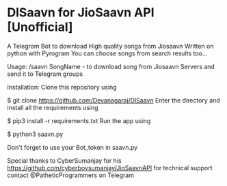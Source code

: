 # DlSaavn for JioSaavn API [Unofficial]
A Telegram Bot to download High quality songs from Jiosaavn
Written on python with Pyrogram
You can choose songs from search results too...

Usage:
/saavn SongName - to download song from Jiosaavn Servers and send it to Telegram groups

Installation:
Clone this repository using

$ git clone https://github.com/Devanagaraj/DlSaavn
Enter the directory and install all the requirements using

$ pip3 install -r requirements.txt
Run the app using

$ python3 saavn.py

Don't forget to use your Bot_token in saavn.py

Special thanks to CyberSumanjay for his https://github.com/cyberboysumanjay/JioSaavnAPI
for technical support contact @PatheticProgrammers on Telegram
